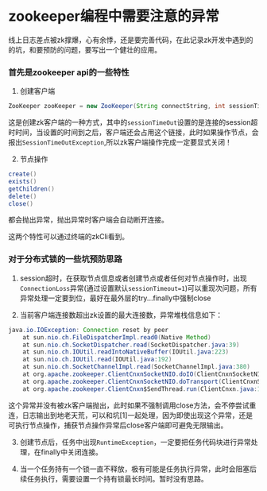 # zookeeper编程中需要注意的异常


线上日志差点被zk撑爆，心有余悸，还是要完善代码，在此记录zk开发中遇到的的坑，和要预防的问题，要写出一个健壮的应用。

### 首先是zookeeper api的一些特性

1. 创建客户端
```java 
ZooKeeper zooKeeper = new ZooKeeper(String connectString, int sessionTimeout, Watcher watcher)
```
这是创建zk客户端的一种方式，其中的`sessionTimeOut`设置的是连接的session超时时间，当设置的时间到之后，客户端还会占用这个链接，此时如果操作节点，会报出`SessionTimeOutException`,所以zk客户端操作完成一定要显式关闭！

2. 节点操作
```java
create()
exists()
getChildren()
delete()
close()
```

都会抛出异常，抛出异常时客户端会自动断开连接。

这两个特性可以通过终端的zkCli看到。

### 对于分布式锁的一些坑预防思路

1. session超时，在获取节点信息或者创建节点或者任何对节点操作时，出现`ConnectionLoss`异常(通过设置默认`sessionTimeout=1`)可以重现次问题，所有异常处理一定要到位，最好在最外层的try...finally中强制close

2. 当前客户端连接数超出zk设置的最大连接数，异常堆栈信息如下：
```java
java.io.IOException: Connection reset by peer
	at sun.nio.ch.FileDispatcherImpl.read0(Native Method)
	at sun.nio.ch.SocketDispatcher.read(SocketDispatcher.java:39)
	at sun.nio.ch.IOUtil.readIntoNativeBuffer(IOUtil.java:223)
	at sun.nio.ch.IOUtil.read(IOUtil.java:192)
	at sun.nio.ch.SocketChannelImpl.read(SocketChannelImpl.java:380)
	at org.apache.zookeeper.ClientCnxnSocketNIO.doIO(ClientCnxnSocketNIO.java:68)
	at org.apache.zookeeper.ClientCnxnSocketNIO.doTransport(ClientCnxnSocketNIO.java:366)
	at org.apache.zookeeper.ClientCnxn$SendThread.run(ClientCnxn.java:1081)
```
这个异常并没有被zk客户端抛出，此时如果不强制调用close方法，会不停尝试重连，日志输出到地老天荒，可以和坑[1]一起处理，因为即使出现这个异常，还是可执行节点操作，捕获节点操作异常后close客户端即可避免无限输出。

3. 创建节点后，任务中出现`RuntimeException`，一定要把任务代码块进行异常处理，在finally中关闭连接。

4. 当一个任务持有一个锁一直不释放，极有可能是任务执行异常，此时会阻塞后续任务执行，需要设置一个持有锁最长时间。暂时没有思路。
